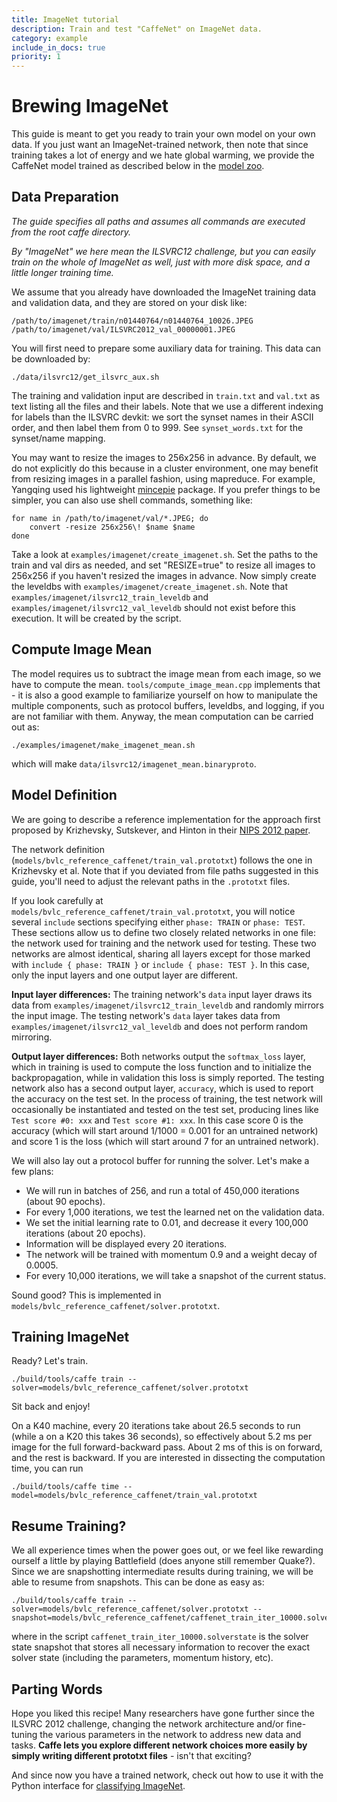 ```yaml
---
title: ImageNet tutorial
description: Train and test "CaffeNet" on ImageNet data.
category: example
include_in_docs: true
priority: 1
---
```


Brewing ImageNet
================

This guide is meant to get you ready to train your own model on your own data.
If you just want an ImageNet-trained network, then note that since training takes a lot of energy and we hate global warming, we provide the CaffeNet model trained as described below in the [model zoo](/model_zoo.html).

Data Preparation
----------------

*The guide specifies all paths and assumes all commands are executed from the root caffe directory.*

*By "ImageNet" we here mean the ILSVRC12 challenge, but you can easily train on the whole of ImageNet as well, just with more disk space, and a little longer training time.*

We assume that you already have downloaded the ImageNet training data and validation data, and they are stored on your disk like:

    /path/to/imagenet/train/n01440764/n01440764_10026.JPEG
    /path/to/imagenet/val/ILSVRC2012_val_00000001.JPEG

You will first need to prepare some auxiliary data for training. This data can be downloaded by:

    ./data/ilsvrc12/get_ilsvrc_aux.sh

The training and validation input are described in `train.txt` and `val.txt` as text listing all the files and their labels. Note that we use a different indexing for labels than the ILSVRC devkit: we sort the synset names in their ASCII order, and then label them from 0 to 999. See `synset_words.txt` for the synset/name mapping.

You may want to resize the images to 256x256 in advance. By default, we do not explicitly do this because in a cluster environment, one may benefit from resizing images in a parallel fashion, using mapreduce. For example, Yangqing used his lightweight [mincepie](https://github.com/Yangqing/mincepie) package. If you prefer things to be simpler, you can also use shell commands, something like:

    for name in /path/to/imagenet/val/*.JPEG; do
        convert -resize 256x256\! $name $name
    done

Take a look at `examples/imagenet/create_imagenet.sh`. Set the paths to the train and val dirs as needed, and set "RESIZE=true" to resize all images to 256x256 if you haven't resized the images in advance.
Now simply create the leveldbs with `examples/imagenet/create_imagenet.sh`. Note that `examples/imagenet/ilsvrc12_train_leveldb` and `examples/imagenet/ilsvrc12_val_leveldb` should not exist before this execution. It will be created by the script.

Compute Image Mean
------------------

The model requires us to subtract the image mean from each image, so we have to compute the mean. `tools/compute_image_mean.cpp` implements that - it is also a good example to familiarize yourself on how to manipulate the multiple components, such as protocol buffers, leveldbs, and logging, if you are not familiar with them. Anyway, the mean computation can be carried out as:

    ./examples/imagenet/make_imagenet_mean.sh

which will make `data/ilsvrc12/imagenet_mean.binaryproto`.

Model Definition
----------------

We are going to describe a reference implementation for the approach first proposed by Krizhevsky, Sutskever, and Hinton in their [NIPS 2012 paper](http://books.nips.cc/papers/files/nips25/NIPS2012_0534.pdf).

The network definition (`models/bvlc_reference_caffenet/train_val.prototxt`) follows the one in Krizhevsky et al.
Note that if you deviated from file paths suggested in this guide, you'll need to adjust the relevant paths in the `.prototxt` files.

If you look carefully at `models/bvlc_reference_caffenet/train_val.prototxt`, you will notice several `include` sections specifying either `phase: TRAIN` or `phase: TEST`. These sections allow us to define two closely related networks in one file: the network used for training and the network used for testing. These two networks are almost identical, sharing all layers except for those marked with `include { phase: TRAIN }` or `include { phase: TEST }`. In this case, only the input layers and one output layer are different.

**Input layer differences:** The training network's `data` input layer draws its data from `examples/imagenet/ilsvrc12_train_leveldb` and randomly mirrors the input image. The testing network's `data` layer takes data from `examples/imagenet/ilsvrc12_val_leveldb` and does not perform random mirroring.

**Output layer differences:** Both networks output the `softmax_loss` layer, which in training is used to compute the loss function and to initialize the backpropagation, while in validation this loss is simply reported. The testing network also has a second output layer, `accuracy`, which is used to report the accuracy on the test set. In the process of training, the test network will occasionally be instantiated and tested on the test set, producing lines like `Test score #0: xxx` and `Test score #1: xxx`. In this case score 0 is the accuracy (which will start around 1/1000 = 0.001 for an untrained network) and score 1 is the loss (which will start around 7 for an untrained network).

We will also lay out a protocol buffer for running the solver. Let's make a few plans:

* We will run in batches of 256, and run a total of 450,000 iterations (about 90 epochs).
* For every 1,000 iterations, we test the learned net on the validation data.
* We set the initial learning rate to 0.01, and decrease it every 100,000 iterations (about 20 epochs).
* Information will be displayed every 20 iterations.
* The network will be trained with momentum 0.9 and a weight decay of 0.0005.
* For every 10,000 iterations, we will take a snapshot of the current status.

Sound good? This is implemented in `models/bvlc_reference_caffenet/solver.prototxt`.

Training ImageNet
-----------------

Ready? Let's train.

    ./build/tools/caffe train --solver=models/bvlc_reference_caffenet/solver.prototxt

Sit back and enjoy!

On a K40 machine, every 20 iterations take about 26.5 seconds to run (while a on a K20 this takes 36 seconds), so effectively about 5.2 ms per image for the full forward-backward pass. About 2 ms of this is on forward, and the rest is backward. If you are interested in dissecting the computation time, you can run

    ./build/tools/caffe time --model=models/bvlc_reference_caffenet/train_val.prototxt

Resume Training?
----------------

We all experience times when the power goes out, or we feel like rewarding ourself a little by playing Battlefield (does anyone still remember Quake?). Since we are snapshotting intermediate results during training, we will be able to resume from snapshots. This can be done as easy as:

    ./build/tools/caffe train --solver=models/bvlc_reference_caffenet/solver.prototxt --snapshot=models/bvlc_reference_caffenet/caffenet_train_iter_10000.solverstate

where in the script `caffenet_train_iter_10000.solverstate` is the solver state snapshot that stores all necessary information to recover the exact solver state (including the parameters, momentum history, etc).

Parting Words
-------------

Hope you liked this recipe!
Many researchers have gone further since the ILSVRC 2012 challenge, changing the network architecture and/or fine-tuning the various parameters in the network to address new data and tasks.
**Caffe lets you explore different network choices more easily by simply writing different prototxt files** - isn't that exciting?

And since now you have a trained network, check out how to use it with the Python interface for [classifying ImageNet](http://nbviewer.ipython.org/github/BVLC/caffe/blob/master/examples/00-classification.ipynb).
